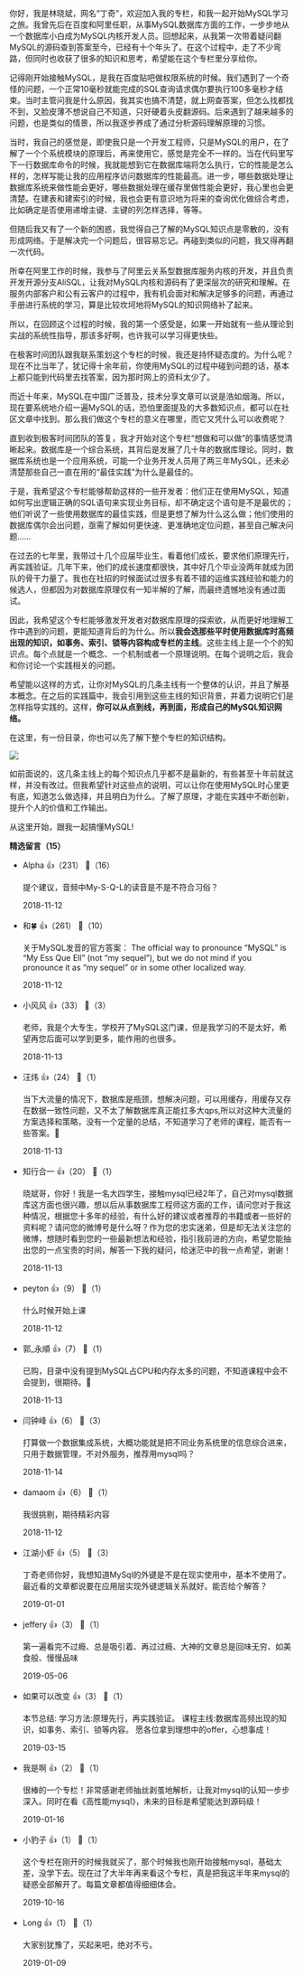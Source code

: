 你好，我是林晓斌，网名“丁奇”，欢迎加入我的专栏，和我一起开始MySQL学习之旅。我曾先后在百度和阿里任职，从事MySQL数据库方面的工作，一步步地从一个数据库小白成为MySQL内核开发人员。回想起来，从我第一次带着疑问翻MySQL的源码查到答案至今，已经有十个年头了。在这个过程中，走了不少弯路，但同时也收获了很多的知识和思考，希望能在这个专栏里分享给你。

记得刚开始接触MySQL，是我在百度贴吧做权限系统的时候。我们遇到了一个奇怪的问题，一个正常10毫秒就能完成的SQL查询请求偶尔要执行100多毫秒才结束。当时主管问我是什么原因，我其实也搞不清楚，就上网查答案，但怎么找都找不到，又脸皮薄不想说自己不知道，只好硬着头皮翻源码。后来遇到了越来越多的问题，也是类似的情景，所以我逐步养成了通过分析源码理解原理的习惯。

当时，我自己的感觉是，即使我只是一个开发工程师，只是MySQL的用户，在了解了一个个系统模块的原理后，再来使用它，感觉是完全不一样的。当在代码里写下一行数据库命令的时候，我就能想到它在数据库端将怎么执行，它的性能是怎么样的，怎样写能让我的应用程序访问数据库的性能最高。进一步，哪些数据处理让数据库系统来做性能会更好，哪些数据处理在缓存里做性能会更好，我心里也会更清楚。在建表和建索引的时候，我也会更有意识地为将来的查询优化做综合考虑，比如确定是否使用递增主键、主键的列怎样选择，等等。

但随后我又有了一个新的困惑，我觉得自己了解的MySQL知识点是零散的，没有形成网络。于是解决完一个问题后，很容易忘记。再碰到类似的问题，我又得再翻一次代码。

所幸在阿里工作的时候，我参与了阿里云关系型数据库服务内核的开发，并且负责开发开源分支AliSQL，让我对MySQL内核和源码有了更深层次的研究和理解。在服务内部客户和公有云客户的过程中，我有机会面对和解决足够多的问题，再通过手册进行系统的学习，算是比较坎坷地将MySQL的知识网络补了起来。

所以，在回顾这个过程的时候，我的第一个感受是，如果一开始就有一些从理论到实战的系统性指导，那该多好啊，也许我可以学习得更快些。

在极客时间团队跟我联系策划这个专栏的时候，我还是持怀疑态度的。为什么呢？现在不比当年了，犹记得十余年前，你使用MySQL的过程中碰到问题的话，基本上都只能到代码里去找答案，因为那时网上的资料太少了。

而近十年来，MySQL在中国广泛普及，技术分享文章可以说是浩如烟海。所以，现在要系统地介绍一遍MySQL的话，恐怕里面提及的大多数知识点，都可以在社区文章中找到。那么我们做这个专栏的意义在哪里，而它又凭什么可以收费呢？

直到收到极客时间团队的答复，我才开始对这个专栏“想做和可以做”的事情感觉清晰起来。数据库是一个综合系统，其背后是发展了几十年的数据库理论。同时，数据库系统也是一个应用系统，可能一个业务开发人员用了两三年MySQL，还未必清楚那些自己一直在用的“最佳实践”为什么是最佳的。

于是，我希望这个专栏能够帮助这样的一些开发者：他们正在使用MySQL，知道如何写出逻辑正确的SQL语句来实现业务目标，却不确定这个语句是不是最优的；他们听说了一些使用数据库的最佳实践，但是更想了解为什么这么做；他们使用的数据库偶尔会出问题，亟需了解如何更快速、更准确地定位问题，甚至自己解决问题……

在过去的七年里，我带过十几个应届毕业生，看着他们成长，要求他们原理先行，再实践验证。几年下来，他们的成长速度都很快，其中好几个毕业没两年就成为团队的骨干力量了。我也在社招的时候面试过很多有着不错的运维实践经验和能力的候选人，但都因为对数据库原理仅有一知半解的了解，而最终遗憾地没有通过面试。

因此，我希望这个专栏能够激发开发者对数据库原理的探索欲，从而更好地理解工作中遇到的问题，更能知道背后的为什么。所以**我会选那些平时使用数据库时高频出现的知识，如事务、索引、锁等内容构成专栏的主线**。这些主线上是一个个的知识点。每个点就是一个概念、一个机制或者一个原理说明。在每个说明之后，我会和你讨论一个实践相关的问题。

希望能以这样的方式，让你对MySQL的几条主线有一个整体的认识，并且了解基本概念。在之后的实践篇中，我会引用到这些主线的知识背景，并着力说明它们是怎样指导实践的。这样，**你可以从点到线，再到面，形成自己的MySQL知识网络。**

在这里，有一份目录，你也可以先了解下整个专栏的知识结构。

![](./images/b736f37014d28199c2457a67ed669bc2.jpg)

如前面说的，这几条主线上的每个知识点几乎都不是最新的，有些甚至十年前就这样，并没有改过。但我希望针对这些点的说明，可以让你在使用MySQL时心里更有底，知道怎么做选择，并且明白为什么。了解了原理，才能在实践中不断创新，提升个人的价值和工作输出。

从这里开始，跟我一起搞懂MySQL!
<div><strong>精选留言（15）</strong></div><ul>
<li><span>Alpha</span> 👍（231） 💬（16）<p>提个建议，音频中My-S-Q-L的读音是不是不符合习俗？</p>2018-11-12</li><br/><li><span>和🍀</span> 👍（261） 💬（10）<p>关于MySQL发音的官方答案：
The official way to pronounce “MySQL” is “My Ess Que Ell” (not “my sequel”), but we do not mind if you pronounce it as “my sequel” or in some other localized way.</p>2018-11-12</li><br/><li><span>小风风</span> 👍（33） 💬（3）<p>老师，我是个大专生，学校开了MySQL这门课，但是我学习的不是太好，希望再您后面可以学到更多，能作用的也很多。</p>2018-11-13</li><br/><li><span>汪炜</span> 👍（24） 💬（1）<p>当下大流量的情况下，数据库是瓶颈，想解决问题，可以用缓存，用缓存又存在数据一致性问题，又不太了解数据库真正能扛多大qps,所以对这种大流量的方案选择和策略，没有一个定量的总结，不知道学习了老师的课程，能否有一些答案。🙂</p>2018-11-13</li><br/><li><span>知行合一</span> 👍（20） 💬（1）<p>晓斌哥，你好！我是一名大四学生，接触mysql已经2年了，自己对mysql数据库这方面也很兴趣，想以后从事数据库工程师这方面的工作，请问您对于我这种情况，根据您十多年的经验，有什么好的建议或者推荐的书籍或者一些好的资料呢？请问您的微博号是什么呀？作为您的忠实迷弟，但是却无法关注您的微博，想随时看到您的一些最新想法和经验，指引我前进的方向，希望您能抽出您的一点宝贵的时间，解答一下我的疑问，给迷茫中的我一点希望，谢谢！</p>2018-11-13</li><br/><li><span>peyton</span> 👍（9） 💬（1）<p>什么时候开始上课
</p>2018-11-12</li><br/><li><span>郭_永順</span> 👍（7） 💬（1）<p>已购，目录中没有提到MySQL占CPU和内存太多的问题，不知道课程中会不会提到，很期待。🙏</p>2018-11-13</li><br/><li><span>闫钟峰</span> 👍（6） 💬（3）<p>打算做一个数据集成系统，大概功能就是把不同业务系统里的信息综合进来，只用于数据管理，不对外服务，推荐用mysql吗？</p>2018-11-14</li><br/><li><span>damaom</span> 👍（6） 💬（1）<p>我很挑剔，期待精彩内容</p>2018-11-12</li><br/><li><span>江湖小虾</span> 👍（5） 💬（3）<p>丁奇老师你好，我想知道MySql的外键是不是在现实使用中，基本不使用了。最近看的文章都说要在应用层实现外键逻辑关系就好。能否给个解答？</p>2019-01-01</li><br/><li><span>jeffery</span> 👍（3） 💬（1）<p>第一遍看完不过瘾、总是吸引着、再过过瘾、大神的文章总是回味无穷、如美食般、慢慢品味</p>2019-05-06</li><br/><li><span>如果可以改变</span> 👍（3） 💬（1）<p>本节总结:
学习方法:原理先行，再实践验证。
课程主线:数据库高频出现的知识，如事务、索引、锁等内容。
愿各位拿到理想中的offer，心想事成！</p>2019-03-15</li><br/><li><span>我是啊</span> 👍（2） 💬（1）<p>很棒的一个专栏！非常感谢老师抽丝剥茧地解析，让我对mysql的认知一步步深入。同时在看《高性能mysql》，未来的目标是希望能达到源码级！</p>2019-01-16</li><br/><li><span>小豹子</span> 👍（1） 💬（1）<p>这个专栏在刚开的时候我就买了，那个时候我也刚开始接触mysql，基础太差，没学下去。现在过了大半年再来看这个专栏，真是把我这半年来mysql的疑惑全部解开了。每篇文章都值得细细体会。</p>2019-10-16</li><br/><li><span>Long</span> 👍（1） 💬（1）<p>大家别犹豫了，买起来吧，绝对不亏。</p>2019-01-09</li><br/>
</ul>